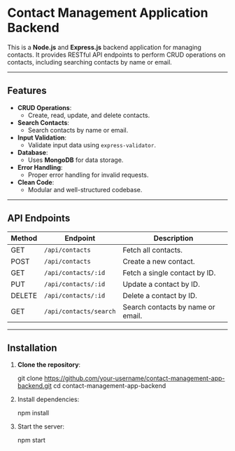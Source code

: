 # Contact Management Application Backend

This is a **Node.js** and **Express.js** backend application for managing contacts. It provides RESTful API endpoints to perform CRUD operations on contacts, including searching contacts by name or email.

---

## Features
- **CRUD Operations**:
  - Create, read, update, and delete contacts.
- **Search Contacts**:
  - Search contacts by name or email.
- **Input Validation**:
  - Validate input data using `express-validator`.
- **Database**:
  - Uses **MongoDB** for data storage.
- **Error Handling**:
  - Proper error handling for invalid requests.
- **Clean Code**:
  - Modular and well-structured codebase.

---

## API Endpoints

| Method | Endpoint                  | Description                          |
|--------|---------------------------|--------------------------------------|
| GET    | `/api/contacts`           | Fetch all contacts.                  |
| POST   | `/api/contacts`           | Create a new contact.                |
| GET    | `/api/contacts/:id`       | Fetch a single contact by ID.        |
| PUT    | `/api/contacts/:id`       | Update a contact by ID.              |
| DELETE | `/api/contacts/:id`       | Delete a contact by ID.              |
| GET    | `/api/contacts/search`    | Search contacts by name or email.    |

---

## Installation

1. **Clone the repository**:

   git clone https://github.com/your-username/contact-management-app-backend.git
   cd contact-management-app-backend
   

3. Install dependencies:

   npm install
   

5. Start the server:
   
   npm start

